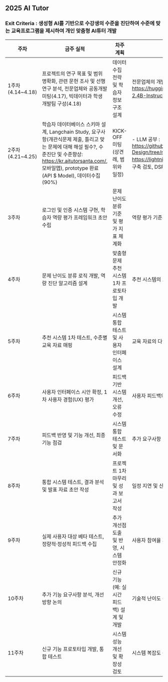 ## 2025 AI Tutor
### Exit Criteria  : 생성형 AI를 기반으로 수강생의 수준을 진단하여 수준에 맞는 교육프로그램을 제시하여 개인 맞춤형 AI튜터 개발

| 주차            | 금주 실적                                                         | 차주 계획                                                      | 주요 이슈 및 리스크                        |
|-----------------|--------------------------------------------------------------------|----------------------------------------------------------------|--------------------------------------------|
| 1주차(4.14~4.18) | 프로젝트의 연구 목표 및 범위 명확화, 관련 문헌 조사 및 선행연구 분석, 전문업체와 공동개발미팅(4.17), 빅데이터과 학생 개발팀 구성(4.18) | 데이터 수집 전략 및 학습자 정보 구조 설계                      | 전문업체의 개발플랫폼에서 공동 개발, Huggingface의 LG https://huggingface.co/LGAI-EXAONE/EXAONE-3.5-2.4B-Instruct 1차 검토   |
| 2주차(4.21~4.25) | 학습자 데이터베이스 스키마 설계, Langchain Study, 요구사항(개관식문제 제출, 틀리고 맞는 문제에 대해 해설 필수?, 수준진단 및 수준향상: https://kr.aitutorsanta.com/, 모바일앱), prototype 완료(API $ Model), 데이터수집(90%)          | KICK-OFF 미팅(상견례, 범위와 일정)                |  - LLM 공부 : https://github.com/ancestor9/2025_Spring_Capstone-Design/tree/main/Week07, - https://lightning.ai/ancestorcho30/home 에서 개발환경구축 검토, DSPy 고려# 2025 AI Tutor
| 3주차           | 로그인 및 인증 시스템 구현, 학습자 역량 평가 프레임워크 초안 수립   | 문제 난이도 분류 기준 및 평가 지표 체계화                      | 역량 평가 기준의 객관성 및 타당성 확보     |
| 4주차           | 문제 난이도 분류 로직 개발, 역량 진단 알고리즘 설계                | 맞춤형 문제 추천 시스템 1차 프로토타입 개발                    | 추천 시스템의 초기 성능 저하 가능성        |
| 5주차           | 추천 시스템 1차 테스트, 수준별 교육 자료 매핑                      | 시스템 통합 테스트 및 사용자 인터페이스 설계                   | 교육 자료의 다양성 및 품질 확보           |
| 6주차           | 사용자 인터페이스 시안 확정, 1차 사용자 경험(UX) 평가              | 피드백 기반 시스템 개선, 오류 수정                             | 사용자 피드백의 대표성 및 신뢰성          |
| 7주차           | 피드백 반영 및 기능 개선, 최종 기능 점검                           | 시스템 통합 테스트 및 문서화                                   | 추가 요구사항 및 예기치 못한 결함 발생     |
| 8주차           | 통합 시스템 테스트, 결과 분석 및 발표 자료 초안 작성                | 프로젝트 1차 마무리 및 성과 보고서 작성                        | 일정 지연 및 산출물 품질 저하 가능성       |
| 9주차           | 실제 사용자 대상 베타 테스트, 정량적·정성적 피드백 수집            | 추가 개선점 도출 및 반영, 시스템 안정화                        | 사용자 참여율 저조 및 피드백 미흡          |
| 10주차          | 추가 기능 요구사항 분석, 개선 방향 논의                            | 신규 기능(예: 실시간 피드백) 설계 및 개발                      | 기술적 난이도 증가 및 일정 관리            |
| 11주차          | 신규 기능 프로토타입 개발, 통합 테스트                             | 시스템 성능 개선 및 확장성 검토                                | 시스템 복잡도 증가 및 유지보수성 저하      |
